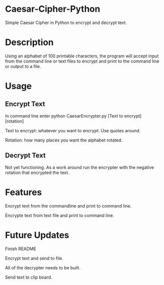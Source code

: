 # Caesar-Cipher-Python
Simple Caesar Cipher in Python to encrypt and decrypt text.

# Description
Using an alphabet of 100 printable characters, the program will accept input from the command line or text files to encrypt and print to the command line or output to a file.

# Usage
## Encrypt Text
In command line enter python CaesarEncrypter.py \[Text to encrypt] \[rotation]

Text to encrypt: whatever you want to encrypt. Use quotes around.

Rotation: how many places you want the alphabet rotated.

## Decrypt Text
Not yet functioning. As a work around run the encrypter with the negative rotation that encrypted the text.

# Features
Encrypt text from the commandline and print to command line.

Encrypte text from text file and print to command line.

# Future Updates
Finish README

Encrypt text and send to file.

All of the decrypter needs to be built.

Send text to clip board.
